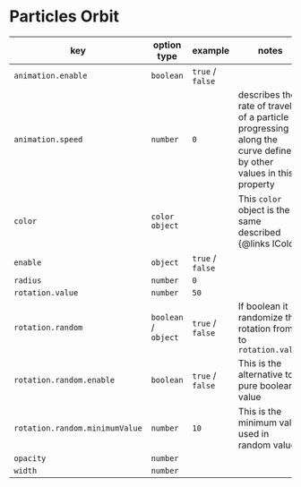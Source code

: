 # Particles Orbit

| key                            | option type          | example          | notes                                                             |
| ------------------------------ | -------------------- | ---------------- | ----------------------------------------------------------------- |
| `animation.enable`             | `boolean`            | `true` / `false` |                                                                   |
| `animation.speed`              | `number`             | `0`              | describes the rate of travel of a particle progressing along the <br> curve defined by other values in this property |
| `color`                        | `color object`       |                  | This `color` object is the same described {@links IColor | here}  |
| `enable`                       | `object`             | `true` / `false` |                                                                   |
| `radius`                       | `number`             | `0`              |                                                                   |
| `rotation.value`               | `number`             | `50`             |                                                                   |
| `rotation.random`              | `boolean` / `object` | `true` / `false` | If boolean it randomize the rotation from `0` to `rotation.value` |
| `rotation.random.enable`       | `boolean`            | `true` / `false` | This is the alternative to pure boolean value                     |
| `rotation.random.minimumValue` | `number`             | `10`             | This is the minimum value used in random values                   |
| `opacity`                      | `number`             |                  |                                                                   |
| `width`                        | `number`             |                  |                                                                   |
